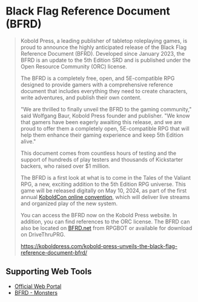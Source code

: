 # Black Flag Reference Document (BFRD)

> Kobold Press, a leading publisher of tabletop roleplaying games, is proud to announce the highly anticipated release of the Black Flag Reference Document (BFRD). Developed since January 2023, the BFRD is an update to the 5th Edition SRD and is published under the Open Resource Community (ORC) license.
>
> The BFRD is a completely free, open, and 5E-compatible RPG designed to provide gamers with a comprehensive reference document that includes everything they need to create characters, write adventures, and publish their own content.
>
> "We are thrilled to finally unveil the BFRD to the gaming community," said Wolfgang Baur, Kobold Press founder and publisher. "We know that gamers have been eagerly awaiting this release, and we are proud to offer them a completely open, 5E-compatible RPG that will help them enhance their gaming experience and keep 5th Edition alive."
>
> This document comes from countless hours of testing and the support of hundreds of play testers and thousands of Kickstarter backers, who raised over $1 million.
>
> The BFRD is a first look at what is to come in the Tales of the Valiant RPG, a new, exciting addition to the 5th Edition RPG universe. This game will be released digitally on May 10, 2024, as part of the first annual [KoboldCon online convention](https://koboldpress.com/koboldcon-2024), which will deliver live streams and organized play of the new system.
>
> You can access the BFRD now on the Kobold Press website. In addition, you can find references to the ORC license. The BFRD can also be located on [BFRD.net](https://bfrd.net/) from RPGBOT or available for download on DriveThruPRG.
>
> <https://koboldpress.com/kobold-press-unveils-the-black-flag-reference-document-bfrd/>

## Supporting Web Tools

- [Official Web Portal](https://bfrd.net/)
- [BFRD - Monsters](https://crhallberg.com/blackflag-srd/monsters.html)

